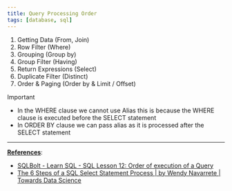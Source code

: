 ```yaml
---
title: Query Processing Order
tags: [database, sql]
---
```


1. Getting Data (From, Join)
2. Row Filter (Where)
3. Grouping (Group by)
4. Group Filter (Having)
5. Return Expressions (Select)
6. Duplicate Filter (Distinct)
7. Order & Paging (Order by & Limit / Offset)

 > [!IMPORTANT]
 > * In the WHERE clause we cannot use Alias this is because the WHERE clause is executed before the SELECT statement
 > * In ORDER BY clause we can pass alias as it is processed after the SELECT statement

---

**<u>References</u>**:

* [SQLBolt - Learn SQL - SQL Lesson 12: Order of execution of a Query](https://sqlbolt.com/lesson/select_queries_order_of_execution)
* [The 6 Steps of a SQL Select Statement Process | by Wendy Navarrete | Towards Data Science](https://towardsdatascience.com/the-6-steps-of-a-sql-select-statement-process-b3696a49a642)